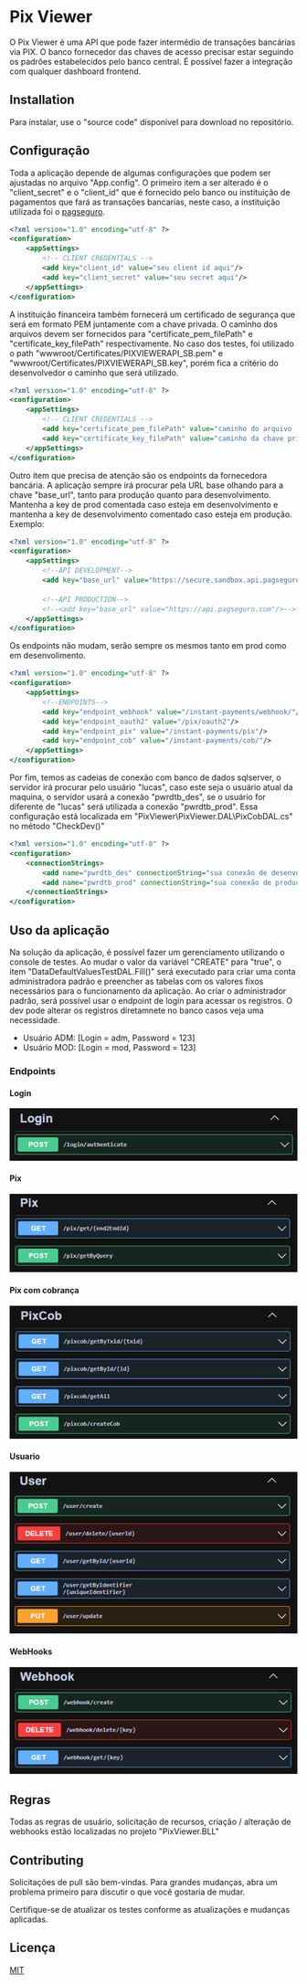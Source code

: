 # Pix Viewer

O Pix Viewer é uma API que pode fazer intermédio de transações bancárias via PIX. O banco fornecedor das chaves de acesso precisar estar seguindo os padrões estabelecidos pelo banco central. É possível fazer a integração com qualquer dashboard frontend.

## Installation
Para instalar, use o "source code" disponível para download no repositório.

## Configuração
Toda a aplicação depende de algumas configurações que podem ser ajustadas no arquivo "App.config". O primeiro item a ser alterado é o "client_secret" e o "client_id" que é fornecido pelo banco ou instituição de pagamentos que fará as transações bancarias, neste caso, a instituição utilizada foi o [pagseguro](https://app.pipefy.com/public/form/2e56YZLK).
```xml
<?xml version="1.0" encoding="utf-8" ?>
<configuration>
	<appSettings>
		<!-- CLIENT CREDENTIALS -->
		<add key="client_id" value="seu client id aqui"/>
		<add key="client_secret" value="seu secret aqui"/>
	</appSettings>
</configuration>
```
A instituição financeira também fornecerá um certificado de segurança que será em formato PEM juntamente com a chave privada. O caminho dos arquivos devem ser fornecidos para "certificate_pem_filePath" e "certificate_key_filePath" respectivamente. No caso dos testes, foi utilizado o path "wwwroot/Certificates/PIXVIEWERAPI_SB.pem" e "wwwroot/Certificates/PIXVIEWERAPI_SB.key", porém fica a critério do desenvolvedor o caminho que será utilizado.
```xml
<?xml version="1.0" encoding="utf-8" ?>
<configuration>
	<appSettings>
		<!-- CLIENT CREDENTIALS -->
		<add key="certificate_pem_filePath" value="caminho do arquivo .pem aqui"/>
		<add key="certificate_key_filePath" value="caminho da chave privada aqui"/>
	</appSettings>
</configuration>

```
Outro item que precisa de atenção são os endpoints da fornecedora bancária. A aplicação sempre irá procurar pela URL base olhando para a chave "base_url",  tanto para produção quanto para desenvolvimento. Mantenha a key de prod comentada caso esteja em desenvolvimento e mantenha a key de desenvolvimento comentado caso esteja em produção. Exemplo: 
```xml
<?xml version="1.0" encoding="utf-8" ?>
<configuration>
	<appSettings>
		<!--API DEVELOPMENT-->
		<add key="base_url" value="https://secure.sandbox.api.pagseguro.com"/>
		
		<!--API PRODUCTION-->
		<!--<add key="base_url" value="https://api.pagseguro.com"/>-->
	</appSettings>
</configuration>
```
Os endpoints não mudam, serão sempre os mesmos tanto em prod como em desenvolimento.

```xml
<?xml version="1.0" encoding="utf-8" ?>
<configuration>
	<appSettings>
		<!--ENDPOINTS-->
		<add key="endpoint_webhook" value="/instant-payments/webhook/"/>
		<add key="endpoint_oauth2" value="/pix/oauth2"/>
		<add key="endpoint_pix" value="/instant-payments/pix"/>
		<add key="endpoint_cob" value="/instant-payments/cob/"/>
	</appSettings>
</configuration>
```
Por fim, temos as cadeias de conexão com banco de dados sqlserver, o servidor irá procurar pelo usuário "lucas", caso este seja o usuário atual da maquina, o servidor usará a conexão "pwrdtb_des",  se o usuário for diferente de "lucas" será utilizada a conexão "pwrdtb_prod". Essa configuração está localizada em "PixViewer\PixViewer.DAL\PixCobDAL.cs" no método "CheckDev()"
```xml
<?xml version="1.0" encoding="utf-8" ?>
<configuration>
	<connectionStrings>
		<add name="pwrdtb_des" connectionString="sua conexão de desenvolvimento sqlserver aqui"/>
		<add name="pwrdtb_prod" connectionString="sua conexão de produção sqlserver aqui"/>
	</connectionStrings>
</configuration>

```

## Uso da aplicação
Na solução da aplicação, é possível fazer um gerenciamento utilizando o console de testes.
Ao mudar o valor da variável "CREATE" para "true", o item "DataDefaultValuesTestDAL.Fill()" será executado para criar uma conta administradora padrão e preencher as tabelas com os valores fixos necessários para o funcionamento da aplicação. Ao criar o administrador padrão, será possível usar o endpoint de login para acessar os registros. O dev pode alterar os registros diretamnete no banco casos veja uma necessidade.
- Usuário ADM: [Login = adm, Password = 123]
- Usuário MOD: [Login = mod, Password = 123]

### Endpoints
#### Login
![login_endpoint](readme_images/Login.png)

#### Pix
![pix_endpoint](readme_images/Pix.png)

#### Pix com cobrança
![pixCob_endpoint](readme_images/PixCob.png)

#### Usuario
![user_endpoint](readme_images/User.png)

#### WebHooks
![webhook_endpoint](readme_images/webhook.png)
## Regras
Todas as regras de usuário, solicitação de recursos, criação / alteração de webhooks estão localizadas no projeto "PixViewer.BLL"

## Contributing
Solicitações de pull são bem-vindas. Para grandes mudanças, abra um problema primeiro para discutir o que você gostaria de mudar.

Certifique-se de atualizar os testes conforme as atualizações e mudanças aplicadas.

## Licença
[MIT](https://choosealicense.com/licenses/mit/)